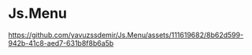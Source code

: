 # Js.Menu



https://github.com/yavuzssdemir/Js.Menu/assets/111619682/8b62d599-942b-41c8-aed7-631b8f8b6a5b

